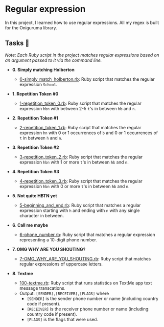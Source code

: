 # Regular expression

In this project, I learned how to use regular expressions. All my regex is built for the Oniguruma library.

## Tasks :page_with_curl:

_Note: Each Ruby script in the project matches regular expressions based on an argument passed to it via the command line._

- **0. Simply matching Holberton**

  - [0-simply_match_holberton.rb](./0-simply_match_holberton.rb): Ruby script that matches the regular expression `School`.

- **1. Repetition Token #0**

  - [1-repetition_token_0.rb](./1-repetition_token_0.rb): Ruby script that matches the regular expression `hbn` with between 2-5 `t`'s in between `hb` and `n`.

- **2. Repetition Token #1**

  - [2-repetition_token_1.rb](./2-repetition_token_1.rb): Ruby script that matches the regular expression `hn` with 0 or 1 occurrences of `b` and 0 or 1
    occurrences of `t` in between `h` and `n`.

- **3. Repetition Token #2**

  - [3-repetition_token_2.rb](./3-repetition_token_2.rb): Ruby script that matches the regular expression `hbn` with 1 or more `t`'s in between `hb` and `n`.

- **4. Repetition Token #3**

  - [4-repetition_token_3.rb](./4-repetition_token_3.rb): Ruby script that matches the regular expression `hbn` with 0 or more `t`'s in between `hb` and `n`.

- **5. Not quite HBTN yet**

  - [5-beginning_and_end.rb](./5-beginning_and_end.rb): Ruby script that matches a regular expression starting with `h` and ending with `n` with any single character in between.

- **6. Call me maybe**

  - [6-phone_number.rb](./6-phone_number.rb): Ruby script that matches a regular expression representing a 10-digit phone number.

- **7. OMG WHY ARE YOU SHOUTING?**

  - [7-OMG_WHY_ARE_YOU_SHOUTING.rb](./7-OMG_WHY_ARE_YOU_SHOUTING.rb): Ruby script that matches regular expressions of uppercase letters.

- **8. Textme**
  - [100-textme.rb](./100-textme.rb): Ruby script that runs statistics on TextMe app text message transcations.
  - Output: `[SENDER],[RECEIVER],[FLAGS]` where
    - `[SENDER]` is the sender phone number or name (including country code if present).
    - `[RECEIVER]` is the receiver phone number or name (including country code if present).
    - `[FLAGS]` is the flags that were used.
